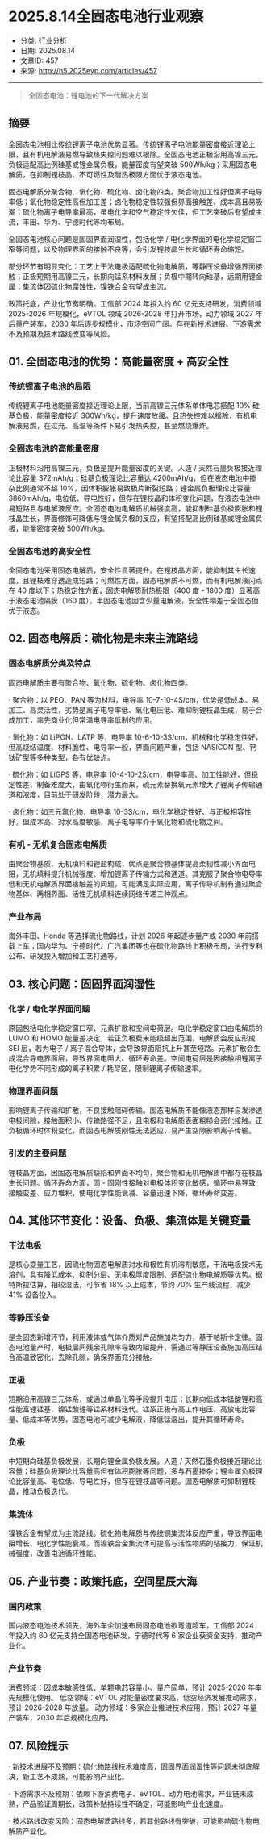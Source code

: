 # 2025.8.14全固态电池行业观察

- 分类: 行业分析
- 日期: 2025.08.14
- 文章ID: 457
- 来源: http://h5.2025eyp.com/articles/457

---

> 全固态电池：锂电池的下一代解决方案

## **摘要**

全固态电池相比传统锂离子电池优势显著。传统锂离子电池能量密度接近理论上限，且有机电解液易燃导致热失控问题难以根除。全固态电池正极沿用高镍三元，负极适配高比例硅基或锂金属负极，能量密度有望突破 500Wh/kg；采用固态电解质，在抑制锂枝晶、不可燃性及耐热极限方面优于液态电池。

固态电解质分聚合物、氧化物、硫化物、卤化物四类。聚合物加工性好但离子电导率低；氧化物稳定性高但加工差；卤化物稳定性较强但界面接触差、成本高且易吸潮；硫化物离子电导率最高，虽电化学和空气稳定性欠佳，但工艺突破后有望成主流，丰田、华为、宁德时代等均布局。

全固态电池核心问题是固固界面润湿性，包括化学 / 电化学界面的电化学稳定窗口窄等问题，以及物理界面的接触不良等，会引发锂枝晶生长和循环寿命缩短。

部分环节有明显变化：工艺上干法电极适配硫化物电解质，等静压设备增强界面接触；正极短期用高镍三元，长期向锰系材料发展；负极中期转向硅基，远期用锂金属；集流体因硫化物腐蚀性，镍铁合金有望成主流。

政策托底，产业化节奏明确。工信部 2024 年投入约 60 亿元支持研发，消费领域 2025-2026 年规模化，eVTOL 领域 2026-2028 年打开市场，动力领域 2027 年后量产装车，2030 年后逐步规模化，市场空间广阔。存在新技术进展、下游需求不及预期及技术路线改变等风险。

## **01. 全固态电池的优势：高能量密度 + 高安全性**

### **传统锂离子电池的局限**

传统锂离子电池能量密度接近理论上限，当前高镍三元体系单体电芯搭配 10% 硅基负极，能量密度接近 300Wh/kg，提升速度放缓。且热失控难以根除，有机电解液易燃，在过充、高温等条件下易引发热失控，甚至燃烧爆炸。

### **全固态电池的高能量密度**

正极材料沿用高镍三元，负极是提升能量密度的关键。人造 / 天然石墨负极接近理论比容量 372mAh/g；硅基负极理论比容量达 4200mAh/g，但在液态电池中掺杂比例通常不超 10%，因体积膨胀易致极片断裂短路；锂金属负极理论比容量 3860mAh/g，电位低、导电性好，但存在锂枝晶和体积变化问题，在液态电池中易短路且与电解液反应。全固态电池电解质机械强度高，能抑制硅基负极膨胀和锂枝晶生长，界面修饰可降低与锂金属负极的反应，有望搭配高比例硅基或锂金属负极，能量密度突破 500Wh/kg。

### **全固态电池的高安全性**

全固态电池采用固态电解质，安全性显著提升。在锂枝晶方面，能抑制其生长速度，且锂枝难穿透造成短路；可燃性方面，固态电解质不可燃，而有机电解液闪点在 40 度以下；热稳定性方面，固态电解质耐热极限（400 度 - 1800 度）显著高于液态电池隔膜（160 度）。半固态电池因含少量电解液，安全性稍差于全固态但优于液态。

## **02. 固态电解质：硫化物是未来主流路线**

### **固态电解质分类及特点**

固态电解质主要有聚合物、氧化物、硫化物、卤化物四类。

· 聚合物：以 PEO、PAN 等为材料，电导率 10-7-10-4S/cm，优势是低成本、易加工、高灵活性，劣势是离子电导率低、氧化电压低、难抑制锂枝晶生成，易于合成加工，率先商业化但常温电导率低制约应用。

· 氧化物：如 LiPON、LATP 等，电导率 10-6-10-3S/cm，机械和化学稳定性好，但高烧结温度、材料脆性、电导率一般，界面问题严重，包括 NASICON 型、钙钛矿型等多种类型，各有优缺点。

· 硫化物：如 LiGPS 等，电导率 10-4-10-2S/cm，电导率高、加工性能好，但稳定性差、制备难度大，由氧化物衍生而来，硫元素替换氧元素增大了锂离子传输通道和浓度，目前处于研发阶段，潜力最大。

· 卤化物：如三元氯化物，电导率 10-3S/cm，电化学稳定性好、与正极相容性好，但成本高、对水高度敏感，离子电导率介于氧化物和硫化物之间。

### **有机 - 无机复合固态电解质**

由聚合物基质、无机填料和锂盐构成，优点是聚合物基体提高柔韧性减小界面电阻，无机填料提升机械强度、增加锂离子传输方式和通道。其克服了聚合物电导率低和无机电解质界面接触差的问题，可能满足实际应用，离子传导机制有通过聚合物基体、两相界面、活性无机填料连续网络传递三种观点。

### **产业布局**

海外丰田、Honda 等选择硫化物路线，计划 2026 年起逐步量产或 2030 年前搭载上车；国内华为、宁德时代、广汽集团等也在硫化物路线上积极布局，进行专利公布、研发投入增加和工艺打通等。

## **03. 核心问题：固固界面润湿性**

### **化学 / 电化学界面问题**

原因包括电化学稳定窗口窄、元素扩散和空间电荷层。电化学稳定窗口由电解质的 LUMO 和 HOMO 能量差决定，若正负极费米能级超出范围，电解质会反应形成 SEI 层，若为电子 / 离子混合导体，会导致界面阻抗上升甚至短路。元素扩散会生成混合导电界面层，导致界面电阻大、循环寿命差。空间电荷层是因接触相锂离子电化学势不同形成的离子积累 / 耗尽区，限制锂离子传输速率。

### **物理界面问题**

影响锂离子传输和扩散，不良接触阻碍传输。固态电解质不能像液态那样自发渗透电极间隙，接触面积小、传输路径不足，且电极和电解质表面粗糙会恶化接触。正负极循环时体积变化，而固态电解质刚性无法适应，易产生空隙影响离子传输。

### **引发的主要问题**

锂枝晶方面，因固态电解质缺陷和界面不均匀，聚合物和无机电解质中都存在枝晶生长问题。循环寿命方面，固 - 固刚性接触对电极体积变化敏感，循环中易导致接触变差、应力堆积，使电化学性能衰减、容量迅速下降，循环寿命变差。

## **04. 其他环节变化：设备、负极、集流体是关键变量**

### **干法电极**

是核心变量工艺，因硫化物固态电解质对水和极性有机溶剂敏感，干法电极技术无溶剂，具有降低成本、抑制分层、无电极厚度限制、适配硫化物电解质等优势。据特斯拉估算，相较湿法，可节省 18% 以上成本，节约 70% 生产线流程，减少 41% 设备投入。

### **等静压设备**

是全固态新增环节，利用液体或气体介质对产品施加均匀力，基于帕斯卡定律。固态电池量产时，电极层间残余孔隙率导致内阻提升，需通过等静压设备施加高压结合高温致密化，去除孔隙，确保界面充分接触。

### **正极**

短期沿用高镍三元体系，或通过单晶化等手段提升电压；长期向低成本锰酸锂和高性能富锂锰基、镍锰酸锂等锰系材料迭代。锰系正极有高工作电压、高放电比容量、低成本等优势，固态电池可减少电解液，降低锰溶出，提升其循环寿命。

### **负极**

中短期向硅基负极发展，长期向锂金属负极发展。人造 / 天然石墨负极接近理论比容量；硅基负极理论比容量高但有体积膨胀等问题，多与石墨掺杂；锂金属负极理论比容量高、电位低、导电性好，但存在锂枝晶等问题。固态电解质可抑制锂枝晶，推动负极迭代。

### **集流体**

镍铁合金有望成为主流路线。硫化物电解质与传统铜集流体反应严重，导致界面电阻增长、电化学性能衰减，而镍铁合金集流体可提高与活性物质的粘接力，保证机械强度，改善电池循环性能。

## **05. 产业节奏：政策托底，空间星辰大海**

### **国内政策**

国内液态电池技术领先，海外车企加速布局固态电池欲弯道超车，工信部 2024 年投入约 60 亿元支持全固态电池研发，宁德时代等 6 家企业获资金支持，推动产业化。

### **产业节奏**

消费领域：因成本敏感性低、单颗电芯容量小、量产简单，预计 2025-2026 年率先规模化使用。
低空领域：eVTOL 对能量密度要求高，低空经济发展推动需求，预计 2026-2028 年放量。
动力领域：多家企业推进技术应用，预计 2027 年量产装车，2030 年后规模化应用。

## **07. 风险提示**

· 新技术进展不及预期：硫化物路线技术难度高，固固界面润湿性等问题未彻底解决，新工艺不成熟，可能影响产业化。

· 下游需求不及预期：依赖下游消费电子、eVTOL、动力电池需求，产业链未成熟，产品验证周期长，政策补贴持续性不确定，可能影响产业化速度。

· 技术路线改变风险：固态电解质路线多，若其他路线有突破，可能影响硫化物电解质产业化。
